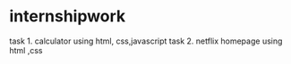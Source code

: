 # internshipwork
task 1. calculator using html, css,javascript
task 2. netflix homepage using html ,css

